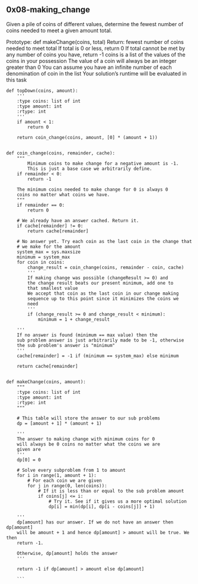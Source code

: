 ## 0x08-making_change

Given a pile of coins of different values, determine the fewest number of coins needed to meet a given amount total.

Prototype: def makeChange(coins, total)
Return: fewest number of coins needed to meet total
If total is 0 or less, return 0
If total cannot be met by any number of coins you have, return -1
coins is a list of the values of the coins in your possession
The value of a coin will always be an integer greater than 0
You can assume you have an infinite number of each denomination of coin in the list
Your solution’s runtime will be evaluated in this task

```
def topDown(coins, amount):
    '''
    :type coins: list of int
    :type amount: int
    :rtype: int
    '''
    if amount < 1:
        return 0

    return coin_change(coins, amount, [0] * (amount + 1))


def coin_change(coins, remainder, cache):
    """
        Minimum coins to make change for a negative amount is -1.
        This is just a base case we arbitrarily define.
    if remainder < 0:
        return -1

    The minimum coins needed to make change for 0 is always 0
    coins no matter what coins we have.
    """
    if remainder == 0:
        return 0

    # We already have an answer cached. Return it.
    if cache[remainder] != 0:
        return cache[remainder]

    # No answer yet. Try each coin as the last coin in the change that
    # we make for the amount
    system_max = sys.maxsize
    minimum = system_max
    for coin in coins:
        change_result = coin_change(coins, remainder - coin, cache)
        '''
        If making change was possible (changeResult >= 0) and
        the change result beats our present minimum, add one to
        that smallest value
        We accept that coin as the last coin in our change making
        sequence up to this point since it minimizes the coins we
        need
        '''
        if (change_result >= 0 and change_result < minimum):
            minimum = 1 + change_result

    '''
    If no answer is found (minimum == max value) then the
    sub problem answer is just arbitrarily made to be -1, otherwise
    the sub problem's answer is "minimum"
    '''
    cache[remainder] = -1 if (minimum == system_max) else minimum

    return cache[remainder]


def makeChange(coins, amount):
    """
    :type coins: list of int
    :type amount: int
    :rtype: int
    """

    # This table will store the answer to our sub problems
    dp = [amount + 1] * (amount + 1)

    '''
    The answer to making change with minimum coins for 0
    will always be 0 coins no matter what the coins we are
    given are
    '''
    dp[0] = 0

    # Solve every subproblem from 1 to amount
    for i in range(1, amount + 1):
        # For each coin we are given
        for j in range(0, len(coins)):
            # If it is less than or equal to the sub problem amount
            if coins[j] <= i:
                # Try it. See if it gives us a more optimal solution
                dp[i] = min(dp[i], dp[i - coins[j]] + 1)

    '''
    dp[amount] has our answer. If we do not have an answer then dp[amount]
    will be amount + 1 and hence dp[amount] > amount will be true. We then
    return -1.

    Otherwise, dp[amount] holds the answer
    '''

    return -1 if dp[amount] > amount else dp[amount]

    ```